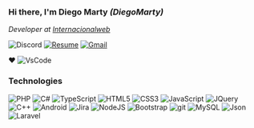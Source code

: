 ### Hi there, I'm Diego Marty  _(DiegoMarty)_
*Developer at [Internacionalweb](https://internacionalweb.com)*  

![Discord](https://img.shields.io/badge/DiegoMarty%238488-7289DA?logo=discord&style=for-the-badge&logoColor=white)
[![Resume](https://img.shields.io/badge/Resume-000000?logo=github&style=for-the-badge&logoColor=white)](https://github.com/diegomarty/)
[![Gmail](https://img.shields.io/badge/Email-D14836?logo=gmail&style=for-the-badge&logoColor=white)](mailto:dms509@hotmail.com)

❤️ ![VsCode](https://img.shields.io/badge/VsCode-007ACC?style=for-the-badge&logo=visual-studio-code&logoColor=white)

### Technologies 
![PHP](https://img.shields.io/badge/PHP-777BB4?style=for-the-badge&logo=php&logoColor=white)
![C#](https://img.shields.io/badge/C%23-239120?style=for-the-badge&logo=c-sharp&logoColor=white)
![TypeScript](https://img.shields.io/badge/TypeScript-007ACC?style=for-the-badge&logo=typescript&logoColor=white)
![HTML5](https://img.shields.io/badge/HTML5-E34F26?style=for-the-badge&logo=HTML5&logoColor=white)
![CSS3](https://img.shields.io/badge/CSS3-1572B6?style=for-the-badge&logo=CSS3&logoColor=white)
![JavaScript](https://img.shields.io/badge/JavaScript-F7DF1E?style=for-the-badge&logo=javascript&logoColor=black)
![JQuery](https://img.shields.io/badge/JQuery-0769AD?style=for-the-badge&logo=Jquery&logoColor=white)
![C++](https://img.shields.io/badge/C%2B%2B-00599C?style=for-the-badge&logo=c%2B%2B)
![Android](https://img.shields.io/badge/Android-3DDC84?style=for-the-badge&logo=android&logoColor=white)
![Jira](https://img.shields.io/badge/Jira-0052CC?style=for-the-badge&logo=jira&logoColor=white)
![NodeJS](https://img.shields.io/badge/NodeJS-339933?style=for-the-badge&logo=node.js&logoColor=white)
![Bootstrap](https://img.shields.io/badge/Bootstrap-7952B3?style=for-the-badge&logo=Bootstrap&logoColor=white)
![git](https://img.shields.io/badge/git-F05032?style=for-the-badge&logo=git&logoColor=white)
![MySQL](https://img.shields.io/badge/MySQL-4479A1?style=for-the-badge&logo=mysql&logoColor=white)
![Json](https://img.shields.io/badge/Json-000000?style=for-the-badge&logo=Json&logoColor=white)
![Laravel](https://img.shields.io/badge/Laravel-FF2D20?style=for-the-badge&logo=laravel&logoColor=white)
